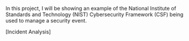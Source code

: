 In this project, I will be showing an example of the National Institute of Standards and Technology (NIST) Cybersecurity Framework (CSF) being used to manage a security event. 

[Incident Analysis]
